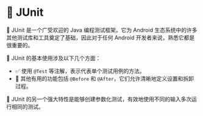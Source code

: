 # 🧪 JUnit

🌟 JUnit 是一个广受欢迎的 Java 编程测试框架。它为 Android 生态系统中的许多其他测试库和工具奠定了基础，因此对于任何 Android 开发者来说，熟悉它都是很重要的。

📌 JUnit 的基本使用涉及以下几个方面：

- ✅ 使用 `@Test` 等注解，表示代表单个测试用例的方法。
- 🔧 其他有用的功能包括 `@Before` 和 `@After`，它们允许清晰地定义设置和拆卸过程。

🔄 JUnit 的另一个强大特性是能够创建参数化测试，有效地使用不同的输入多次运行相同的测试。